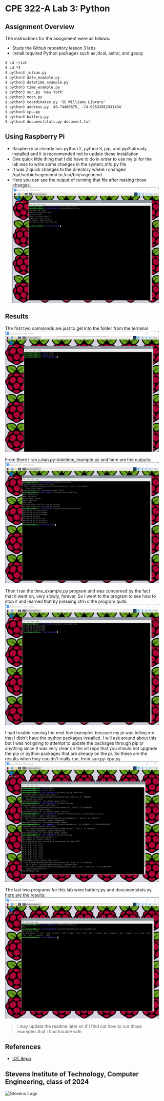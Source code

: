 # CPE 322-A Lab 3: Python

## Assignment Overview 
The instructions for the assignment were as follows:
* Study the Github repository lesson 3 labs
* Install required Python packages such as jdcal, astral, and geopy
~~~
$ cd ~/iot
$ cd *3
$ python3 julian.py
$ python3 date_example.py
$ python3 datetime_example.py
$ python3 time_example.py
$ python3 sun.py 'New York'
$ python3 moon.py
$ python3 coordinates.py 'SC Williams Library'
$ python3 address.py '40.74480675, -74.02532862031404'
$ python3 cpu.py
$ python3 battery.py
$ python3 documentstats.py document.txt
~~~

## Using Raspberry Pi 
* Raspberry pi already has python 2, python 3, pip, and pip3 already installed and it is reccomended not to update these installation 
* One quick little thing that I did have to do in order to use my pi for the lab was to write some changes in the system_info.py file
* It was 2 quick changes to the directory where I changed /opt/vc/bin/vcgencmd to /usr/bin/vcgencmd
* Here you can see the output of running that file after making those changes:
![Fixing system_info](fixingsysteminfo.png)

## Results
The first two commands are just to get into the folder from the terminal
![Getting into the folder](gettingintothefolder.png)

From there I ran julian.py-datetime_example.py and here are the outputs:
![julian-datetime](julian-datetime.png)

Then I ran the time_example.py program and was concerned by the fact that it went on, very slowly, forever. So I went to the program to see how to stop it and learned that by pressing ctrl+c the program quits.
![time](time.png)

I had trouble running the next few examples because my pi was telling me that I didn't have the python packages installed. I will ask around about this but I was not going to attempt to update the packages through pip or anything since it was very clear on the iot repo that you should not upgrade the pip or python packages that are already on the pi. So these are the results when they couldn't really run, from sun.py-cpu.py
![sun-cpu](sun-cpu.png)

The last two programs for this lab were battery.py and documentstats.py, here are the results:
![battery-documentstats](battery-documentstats.png)

> I may update the readme later on if I find out how to run those examples that I had trouble with

## References
* [IOT Repo](https://github.com/kevinwlu/iot)

## Stevens Institute of Technology, Computer Engineering, class of 2024
![Stevens Logo](https://web.stevens.edu/news/newspoints/brand-logos/2020/Circular/Stevens-Circular-Logo-2020_RED.png)
